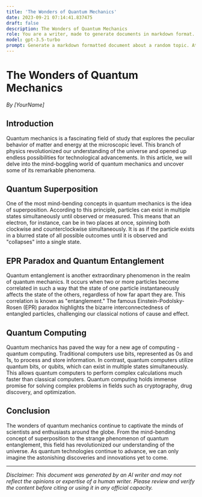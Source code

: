 ```yaml
---
title: 'The Wonders of Quantum Mechanics'
date: 2023-09-21 07:14:41.837475
draft: false
description: The Wonders of Quantum Mechanics
role: You are a writer, made to generate documents in markdown format. It is very important that all of the documents you generate are in valid markdown format.
model: gpt-3.5-turbo
prompt: Generate a markdown formatted document about a random topic. At the bottom, include a disclaimer explaining that the document was generated by you. The first line of the document should be the title. Make sure that the entire document is in proper markdown format, using a mix of various tags to make the document visually appealing.
---
```


# The Wonders of Quantum Mechanics

*By [YourName]*

## Introduction

Quantum mechanics is a fascinating field of study that explores the peculiar behavior of matter and energy at the microscopic level. This branch of physics revolutionized our understanding of the universe and opened up endless possibilities for technological advancements. In this article, we will delve into the mind-boggling world of quantum mechanics and uncover some of its remarkable phenomena.

## Quantum Superposition

One of the most mind-bending concepts in quantum mechanics is the idea of superposition. According to this principle, particles can exist in multiple states simultaneously until observed or measured. This means that an electron, for instance, can be in two places at once, spinning both clockwise and counterclockwise simultaneously. It is as if the particle exists in a blurred state of all possible outcomes until it is observed and "collapses" into a single state.

## EPR Paradox and Quantum Entanglement

Quantum entanglement is another extraordinary phenomenon in the realm of quantum mechanics. It occurs when two or more particles become correlated in such a way that the state of one particle instantaneously affects the state of the others, regardless of how far apart they are. This correlation is known as "entanglement." The famous Einstein-Podolsky-Rosen (EPR) paradox highlights the bizarre interconnectedness of entangled particles, challenging our classical notions of cause and effect.

## Quantum Computing

Quantum mechanics has paved the way for a new age of computing - quantum computing. Traditional computers use bits, represented as 0s and 1s, to process and store information. In contrast, quantum computers utilize quantum bits, or qubits, which can exist in multiple states simultaneously. This allows quantum computers to perform complex calculations much faster than classical computers. Quantum computing holds immense promise for solving complex problems in fields such as cryptography, drug discovery, and optimization.

## Conclusion

The wonders of quantum mechanics continue to captivate the minds of scientists and enthusiasts around the globe. From the mind-bending concept of superposition to the strange phenomenon of quantum entanglement, this field has revolutionized our understanding of the universe. As quantum technologies continue to advance, we can only imagine the astonishing discoveries and innovations yet to come.

---

*Disclaimer: This document was generated by an AI writer and may not reflect the opinions or expertise of a human writer. Please review and verify the content before citing or using it in any official capacity.*
